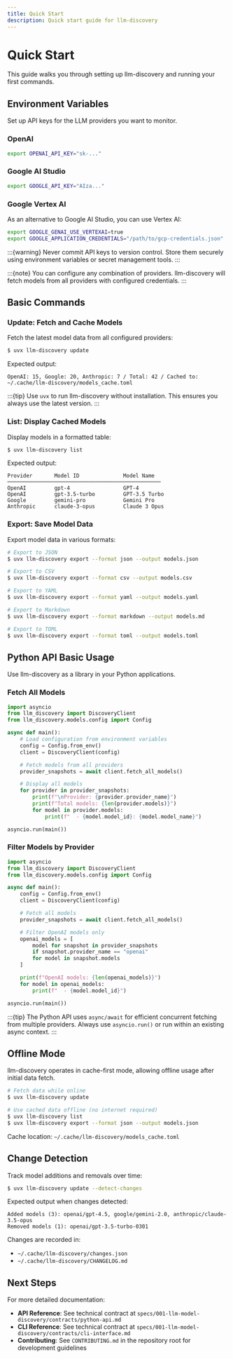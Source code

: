 ```yaml
---
title: Quick Start
description: Quick start guide for llm-discovery
---
```


# Quick Start

This guide walks you through setting up llm-discovery and running your first commands.

## Environment Variables

Set up API keys for the LLM providers you want to monitor.

### OpenAI

```bash
export OPENAI_API_KEY="sk-..."
```

### Google AI Studio

```bash
export GOOGLE_API_KEY="AIza..."
```

### Google Vertex AI

As an alternative to Google AI Studio, you can use Vertex AI:

```bash
export GOOGLE_GENAI_USE_VERTEXAI=true
export GOOGLE_APPLICATION_CREDENTIALS="/path/to/gcp-credentials.json"
```

:::{warning}
Never commit API keys to version control.
Store them securely using environment variables or secret management tools.
:::

:::{note}
You can configure any combination of providers.
llm-discovery will fetch models from all providers with configured credentials.
:::

## Basic Commands

### Update: Fetch and Cache Models

Fetch the latest model data from all configured providers:

```bash
$ uvx llm-discovery update
```

Expected output:

```
OpenAI: 15, Google: 20, Anthropic: 7 / Total: 42 / Cached to: ~/.cache/llm-discovery/models_cache.toml
```

:::{tip}
Use `uvx` to run llm-discovery without installation.
This ensures you always use the latest version.
:::

### List: Display Cached Models

Display models in a formatted table:

```bash
$ uvx llm-discovery list
```

Expected output:

```
Provider       Model ID              Model Name
─────────────────────────────────────────────────
OpenAI         gpt-4                 GPT-4
OpenAI         gpt-3.5-turbo         GPT-3.5 Turbo
Google         gemini-pro            Gemini Pro
Anthropic      claude-3-opus         Claude 3 Opus
```

### Export: Save Model Data

Export model data in various formats:

```bash
# Export to JSON
$ uvx llm-discovery export --format json --output models.json

# Export to CSV
$ uvx llm-discovery export --format csv --output models.csv

# Export to YAML
$ uvx llm-discovery export --format yaml --output models.yaml

# Export to Markdown
$ uvx llm-discovery export --format markdown --output models.md

# Export to TOML
$ uvx llm-discovery export --format toml --output models.toml
```

## Python API Basic Usage

Use llm-discovery as a library in your Python applications.

### Fetch All Models

```python
import asyncio
from llm_discovery import DiscoveryClient
from llm_discovery.models.config import Config

async def main():
    # Load configuration from environment variables
    config = Config.from_env()
    client = DiscoveryClient(config)

    # Fetch models from all providers
    provider_snapshots = await client.fetch_all_models()

    # Display all models
    for provider in provider_snapshots:
        print(f"\nProvider: {provider.provider_name}")
        print(f"Total models: {len(provider.models)}")
        for model in provider.models:
            print(f"  - {model.model_id}: {model.model_name}")

asyncio.run(main())
```

### Filter Models by Provider

```python
import asyncio
from llm_discovery import DiscoveryClient
from llm_discovery.models.config import Config

async def main():
    config = Config.from_env()
    client = DiscoveryClient(config)

    # Fetch all models
    provider_snapshots = await client.fetch_all_models()

    # Filter OpenAI models only
    openai_models = [
        model for snapshot in provider_snapshots
        if snapshot.provider_name == "openai"
        for model in snapshot.models
    ]

    print(f"OpenAI models: {len(openai_models)}")
    for model in openai_models:
        print(f"  - {model.model_id}")

asyncio.run(main())
```

:::{tip}
The Python API uses `async/await` for efficient concurrent fetching from multiple providers.
Always use `asyncio.run()` or run within an existing async context.
:::

## Offline Mode

llm-discovery operates in cache-first mode, allowing offline usage after initial data fetch.

```bash
# Fetch data while online
$ uvx llm-discovery update

# Use cached data offline (no internet required)
$ uvx llm-discovery list
$ uvx llm-discovery export --format json --output models.json
```

Cache location: `~/.cache/llm-discovery/models_cache.toml`

## Change Detection

Track model additions and removals over time:

```bash
$ uvx llm-discovery update --detect-changes
```

Expected output when changes detected:

```
Added models (3): openai/gpt-4.5, google/gemini-2.0, anthropic/claude-3.5-opus
Removed models (1): openai/gpt-3.5-turbo-0301
```

Changes are recorded in:
- `~/.cache/llm-discovery/changes.json`
- `~/.cache/llm-discovery/CHANGELOG.md`

## Next Steps

For more detailed documentation:

- **API Reference**: See technical contract at `specs/001-llm-model-discovery/contracts/python-api.md`
- **CLI Reference**: See technical contract at `specs/001-llm-model-discovery/contracts/cli-interface.md`
- **Contributing**: See `CONTRIBUTING.md` in the repository root for development guidelines
